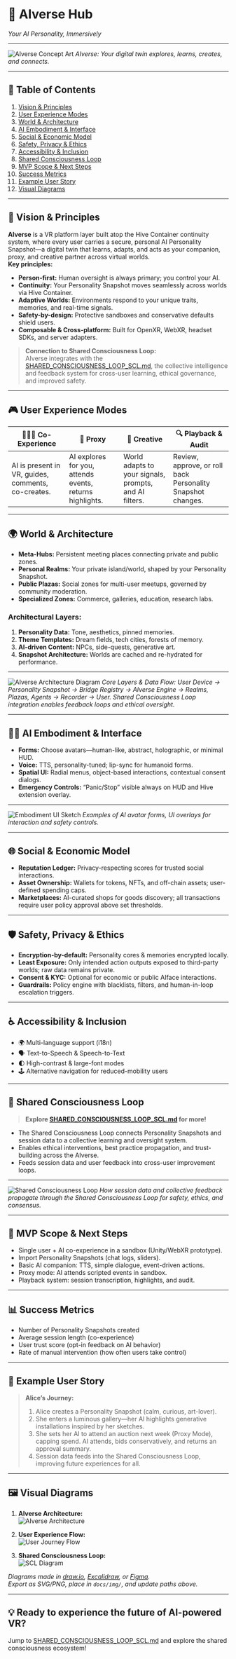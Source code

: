 # 🌌 AIverse Hub  
*Your AI Personality, Immersively*

---

![AIverse Concept Art](docs/img/aiverse-concept-art.png)
*AIverse: Your digital twin explores, learns, creates, and connects.*

---

## 📖 Table of Contents
1. [Vision & Principles](#vision--principles)
2. [User Experience Modes](#user-experience-modes)
3. [World & Architecture](#world--architecture)
4. [AI Embodiment & Interface](#ai-embodiment--interface)
5. [Social & Economic Model](#social--economic-model)
6. [Safety, Privacy & Ethics](#safety-privacy--ethics)
7. [Accessibility & Inclusion](#accessibility--inclusion)
8. [Shared Consciousness Loop](#shared-consciousness-loop)
9. [MVP Scope & Next Steps](#mvp-scope--next-steps)
10. [Success Metrics](#success-metrics)
11. [Example User Story](#example-user-story)
12. [Visual Diagrams](#visual-diagrams)

---

## 🌠 Vision & Principles

**AIverse** is a VR platform layer built atop the Hive Container continuity system, where every user carries a secure, personal AI Personality Snapshot—a digital twin that learns, adapts, and acts as your companion, proxy, and creative partner across virtual worlds.  
**Key principles:**  
- **Person-first:** Human oversight is always primary; you control your AI.
- **Continuity:** Your Personality Snapshot moves seamlessly across worlds via Hive Container.
- **Adaptive Worlds:** Environments respond to your unique traits, memories, and real-time signals.
- **Safety-by-design:** Protective sandboxes and conservative defaults shield users.
- **Composable & Cross-platform:** Built for OpenXR, WebXR, headset SDKs, and server adapters.

> **Connection to Shared Consciousness Loop:**  
AIverse integrates with the [SHARED_CONSCIOUSNESS_LOOP_SCL.md](./SHARED_CONSCIOUSNESS_LOOP_SCL.md), the collective intelligence and feedback system for cross-user learning, ethical governance, and improved safety.

---

## 🎮 User Experience Modes

| 🧑‍🤝‍🧑 Co-Experience | 🤖 Proxy | 🎨 Creative | 🔍 Playback & Audit |
|---------------------|----------|-------------|--------------------|
| AI is present in VR, guides, comments, co-creates. | AI explores for you, attends events, returns highlights. | World adapts to your signals, prompts, and AI filters. | Review, approve, or roll back Personality Snapshot changes. |

---

## 🌍 World & Architecture

- **Meta-Hubs:** Persistent meeting places connecting private and public zones.
- **Personal Realms:** Your private island/world, shaped by your Personality Snapshot.
- **Public Plazas:** Social zones for multi-user meetups, governed by community moderation.
- **Specialized Zones:** Commerce, galleries, education, research labs.

### Architectural Layers:
1. **Personality Data:** Tone, aesthetics, pinned memories.
2. **Theme Templates:** Dream fields, tech cities, forests of memory.
3. **AI-driven Content:** NPCs, side-quests, generative art.
4. **Snapshot Architecture:** Worlds are cached and re-hydrated for performance.

---

![AIverse Architecture Diagram](docs/img/aiverse-architecture.svg)
*Core Layers & Data Flow: User Device → Personality Snapshot → Bridge Registry → AIverse Engine → Realms, Plazas, Agents → Recorder → User. Shared Consciousness Loop integration enables feedback loops and ethical oversight.*

---

## 🧑‍💻 AI Embodiment & Interface

- **Forms:** Choose avatars—human-like, abstract, holographic, or minimal HUD.
- **Voice:** TTS, personality-tuned; lip-sync for humanoid forms.
- **Spatial UI:** Radial menus, object-based interactions, contextual consent dialogs.
- **Emergency Controls:** “Panic/Stop” visible always on HUD and Hive extension overlay.

---

![Embodiment UI Sketch](docs/img/embodiment-ui.png)
*Examples of AI avatar forms, UI overlays for interaction and safety controls.*

---

## 🌐 Social & Economic Model

- **Reputation Ledger:** Privacy-respecting scores for trusted social interactions.
- **Asset Ownership:** Wallets for tokens, NFTs, and off-chain assets; user-defined spending caps.
- **Marketplaces:** AI-curated shops for goods discovery; all transactions require user policy approval above set thresholds.

---

## 🛡️ Safety, Privacy & Ethics

- **Encryption-by-default:** Personality cores & memories encrypted locally.
- **Least Exposure:** Only intended action outputs exposed to third-party worlds; raw data remains private.
- **Consent & KYC:** Optional for economic or public AIface interactions.
- **Guardrails:** Policy engine with blacklists, filters, and human-in-loop escalation triggers.

---

## ♿ Accessibility & Inclusion

- 🌍 Multi-language support (i18n)
- 🗣️ Text-to-Speech & Speech-to-Text
- 🌓 High-contrast & large-font modes
- 🕹️ Alternative navigation for reduced-mobility users

---

## 🔗 Shared Consciousness Loop

> **Explore [SHARED_CONSCIOUSNESS_LOOP_SCL.md](./SHARED_CONSCIOUSNESS_LOOP_SCL.md) for more!**

- The Shared Consciousness Loop connects Personality Snapshots and session data to a collective learning and oversight system.
- Enables ethical interventions, best practice propagation, and trust-building across the AIverse.
- Feeds session data and user feedback into cross-user improvement loops.

---

![Shared Consciousness Loop](docs/img/scl-loop.svg)
*How session data and collective feedback propagate through the Shared Consciousness Loop for safety, ethics, and consensus.*

---

## 🚀 MVP Scope & Next Steps

- Single user + AI co-experience in a sandbox (Unity/WebXR prototype).
- Import Personality Snapshots (chat logs, sliders).
- Basic AI companion: TTS, simple dialogue, event-driven actions.
- Proxy mode: AI attends scripted events in sandbox.
- Playback system: session transcription, highlights, and audit.

---

## 📊 Success Metrics

- Number of Personality Snapshots created
- Average session length (co-experience)
- User trust score (opt-in feedback on AI behavior)
- Rate of manual intervention (how often users take control)

---

## 📖 Example User Story

> **Alice’s Journey:**
> 1. Alice creates a Personality Snapshot (calm, curious, art-lover).
> 2. She enters a luminous gallery—her AI highlights generative installations inspired by her sketches.
> 3. She sets her AI to attend an auction next week (Proxy Mode), capping spend. AI attends, bids conservatively, and returns an approval summary.
> 4. Session data feeds into the Shared Consciousness Loop, improving future experiences for all.

---

## 🖼️ Visual Diagrams

1. **AIverse Architecture:**  
   ![AIverse Architecture](docs/img/aiverse-architecture.svg)

2. **User Experience Flow:**  
   ![User Journey Flow](docs/img/user-journey-flow.png)

3. **Shared Consciousness Loop:**  
   ![SCL Diagram](docs/img/scl-loop.svg)

*Diagrams made in [draw.io](https://diagrams.net), [Excalidraw](https://excalidraw.com), or [Figma](https://figma.com).  
Export as SVG/PNG, place in `docs/img/`, and update paths above.*

---

## 💡 Ready to experience the future of AI-powered VR?  
Jump to [SHARED_CONSCIOUSNESS_LOOP_SCL.md](./SHARED_CONSCIOUSNESS_LOOP_SCL.md) and explore the shared consciousness ecosystem!
